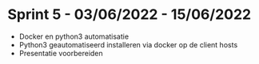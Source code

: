 # Sprint 5 - 03/06/2022 - 15/06/2022

- Docker en python3 automatisatie
- Python3 geautomatiseerd installeren via docker op de client hosts
- Presentatie voorbereiden
